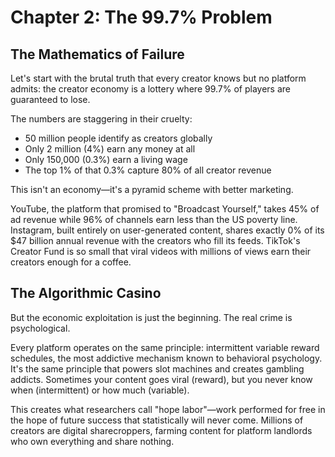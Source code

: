 ﻿# Chapter 2: The 99.7% Problem

## The Mathematics of Failure

Let's start with the brutal truth that every creator knows but no platform admits: the creator economy is a lottery where 99.7% of players are guaranteed to lose.

The numbers are staggering in their cruelty:
- 50 million people identify as creators globally
- Only 2 million (4%) earn any money at all
- Only 150,000 (0.3%) earn a living wage
- The top 1% of that 0.3% capture 80% of all creator revenue

This isn't an economy—it's a pyramid scheme with better marketing.

YouTube, the platform that promised to "Broadcast Yourself," takes 45% of ad revenue while 96% of channels earn less than the US poverty line. Instagram, built entirely on user-generated content, shares exactly 0% of its $47 billion annual revenue with the creators who fill its feeds. TikTok's Creator Fund is so small that viral videos with millions of views earn their creators enough for a coffee.

## The Algorithmic Casino

But the economic exploitation is just the beginning. The real crime is psychological.

Every platform operates on the same principle: intermittent variable reward schedules, the most addictive mechanism known to behavioral psychology. It's the same principle that powers slot machines and creates gambling addicts. Sometimes your content goes viral (reward), but you never know when (intermittent) or how much (variable).

This creates what researchers call "hope labor"—work performed for free in the hope of future success that statistically will never come. Millions of creators are digital sharecroppers, farming content for platform landlords who own everything and share nothing.
